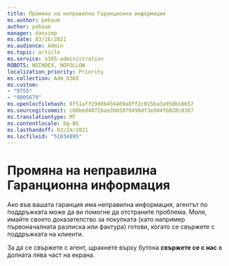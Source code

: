 ```yaml
---
title: Промяна на неправилна Гаранционна информация
ms.author: pebaum
author: pebaum
manager: dansimp
ms.date: 03/16/2021
ms.audience: Admin
ms.topic: article
ms.service: o365-administration
ROBOTS: NOINDEX, NOFOLLOW
localization_priority: Priority
ms.collection: Adm_O365
ms.custom:
- "9755"
- "9005679"
ms.openlocfilehash: 8f51aff29d0b456409a0ff2c015ba3a950b16657
ms.sourcegitcommit: c08bed4071baa3bb5879496df3ed44fb828c8367
ms.translationtype: MT
ms.contentlocale: bg-BG
ms.lasthandoff: 03/19/2021
ms.locfileid: "51034895"
---
```

# <a name="change-incorrect-warranty-information"></a>Промяна на неправилна Гаранционна информация

Ако във вашата гаранция има неправилна информация, агентът по поддръжката може да ви помогне да отстраните проблема. Моля, имайте своето доказателство за покупката (като например първоначалната разписка или фактура) готови, когато се свържете с поддръжката на клиенти.

За да се свържете с агент, щракнете върху бутона **свържете се с нас** в долната лява част на екрана.